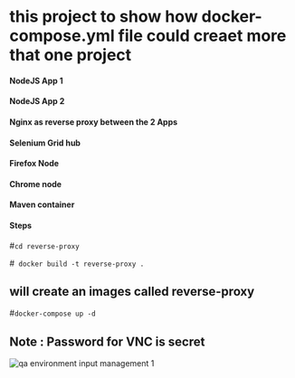 #
# this project to show how docker-compose.yml file could creaet more that one project 


#### NodeJS App 1 
#### NodeJS App 2
#### Nginx as reverse proxy between the 2 Apps 
#### Selenium Grid hub
#### Firefox Node
#### Chrome node
#### Maven container



#### Steps 
#``cd reverse-proxy``

#`` docker build -t reverse-proxy .``

## will create an images called reverse-proxy
#``docker-compose up -d ``

## Note : Password for VNC is secret


![qa environment input management 1](https://user-images.githubusercontent.com/20526165/45692904-2cee4c00-bb5c-11e8-9224-19e440cd7865.png)
